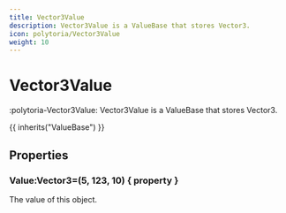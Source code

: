```yaml
---
title: Vector3Value
description: Vector3Value is a ValueBase that stores Vector3.
icon: polytoria/Vector3Value
weight: 10
---
```


# Vector3Value

:polytoria-Vector3Value: Vector3Value is a ValueBase that stores Vector3.

{{ inherits("ValueBase") }}

## Properties

### Value:Vector3=(5, 123, 10) { property }

The value of this object.
